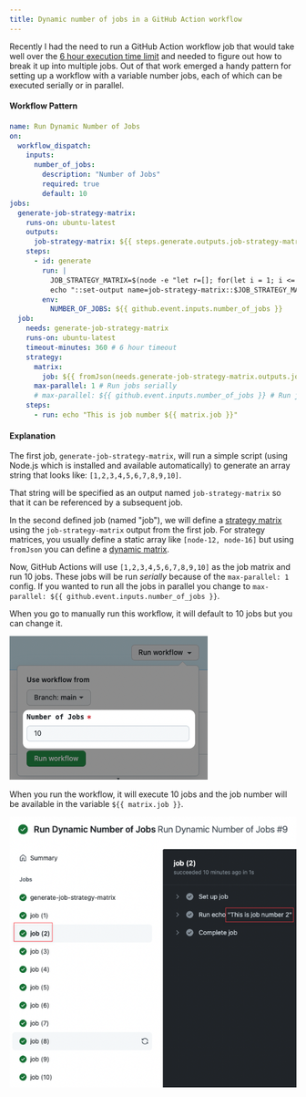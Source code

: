 ```yaml
---
title: Dynamic number of jobs in a GitHub Action workflow
---
```


Recently I had the need to run a GitHub Action workflow job that would take well over the [6 hour execution time limit](https://docs.github.com/en/actions/learn-github-actions/usage-limits-billing-and-administration#usage-limits) and needed to figure out how to break it up into multiple jobs.  Out of that work emerged a
handy pattern for setting up a workflow with a variable number jobs, each of which can be executed serially or in parallel.

#### Workflow Pattern

```yaml
name: Run Dynamic Number of Jobs
on:
  workflow_dispatch:
    inputs:
      number_of_jobs:
        description: "Number of Jobs"
        required: true
        default: 10
jobs:
  generate-job-strategy-matrix:
    runs-on: ubuntu-latest
    outputs:
      job-strategy-matrix: ${{ steps.generate.outputs.job-strategy-matrix }}
    steps:
      - id: generate
        run: |
          JOB_STRATEGY_MATRIX=$(node -e "let r=[]; for(let i = 1; i <= process.env.NUMBER_OF_JOBS; i++) { r.push(i) }; console.log(JSON.stringify(r));")
          echo "::set-output name=job-strategy-matrix::$JOB_STRATEGY_MATRIX"
        env:
          NUMBER_OF_JOBS: ${{ github.event.inputs.number_of_jobs }}
  job:
    needs: generate-job-strategy-matrix
    runs-on: ubuntu-latest
    timeout-minutes: 360 # 6 hour timeout
    strategy:
      matrix:
        job: ${{ fromJson(needs.generate-job-strategy-matrix.outputs.job-strategy-matrix) }}
      max-parallel: 1 # Run jobs serially
      # max-parallel: ${{ github.event.inputs.number_of_jobs }} # Run jobs in parallel
    steps:
      - run: echo "This is job number ${{ matrix.job }}"
```

#### Explanation

The first job, `generate-job-strategy-matrix`, will run a simple script (using Node.js which is installed and available automatically) to generate an array string that looks like: `[1,2,3,4,5,6,7,8,9,10]`.

That string will be specified as an output named `job-strategy-matrix` so that it can be referenced by a subsequent job.

In the second defined job (named "job"), we will define a [strategy matrix](https://docs.github.com/en/actions/using-jobs/using-a-matrix-for-your-jobs) using the `job-strategy-matrix` output from the first job.  For strategy matrices, you usually define a static array like `[node-12, node-16]` but using `fromJson` you can define a [dynamic matrix](https://www.cynkra.com/blog/2020-12-23-dynamic-gha/).

Now, GitHub Actions will use `[1,2,3,4,5,6,7,8,9,10]` as the job matrix and run 10 jobs.  These jobs will be run _serially_ because of the `max-parallel: 1` config.  If you wanted to run all the jobs in parallel you change to `max-parallel: ${{ github.event.inputs.number_of_jobs }}`.

When you go to manually run this workflow, it will default to 10 jobs but you can change it.

![Run workflow with variable number of jobs](run-workflow.png)

When you run the workflow, it will execute 10 jobs and the job number will be available in the variable `${{ matrix.job }}`.

![Workflow execution](workflow-execution.png)
